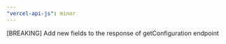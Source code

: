 ```yaml
---
"vercel-api-js": minor
---
```


[BREAKING] Add new fields to the response of getConfiguration endpoint